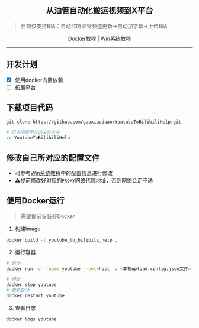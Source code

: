 <h2 align="center">从油管自动化搬运视频到X平台</h2>

> 目前仅支持B站：自动监听油管频道更新->自动加字幕->上传B站


<div align="center">
  <span>Docker教程 | </span>
  <a href="https://github.com/gaoxiaoduan/YoutubeToBilibiliHelp/blob/main/docs/document-win.md">
  Win系统教程
  </a>
</div>

---

## 开发计划

- [x] 使用docker内置依赖
- [ ] 拓展平台

## 下载项目代码

```bash
git clone https://github.com/gaoxiaoduan/YoutubeToBilibiliHelp.git

# 进入项目所在的文件夹中
cd YoutubeToBilibiliHelp
```

## 修改自己所对应的配置文件

- 可参考[Win系统教程](https://github.com/gaoxiaoduan/YoutubeToBilibiliHelp/blob/main/docs/document-win.md)中的配置信息进行修改
- ⚠️提前修改好对应的`PROXY`网络代理地址，否则网络会走不通

## 使用Docker运行

> 需要提前安装好Docker

1. 构建Image

```bash
docker build -t youtube_to_bilibili_help .
```

2. 运行容器

```bash
# 启动
docker run -d --name youtube --net=host -v <本机upload.config.json文件>:/usr/app/upload.config.json youtube_to_bilibili_help

# 停止
docker stop youtube
# 重新启动
docker restart youtube
```

3. 查看日志

```bash
docker logs youtube
```